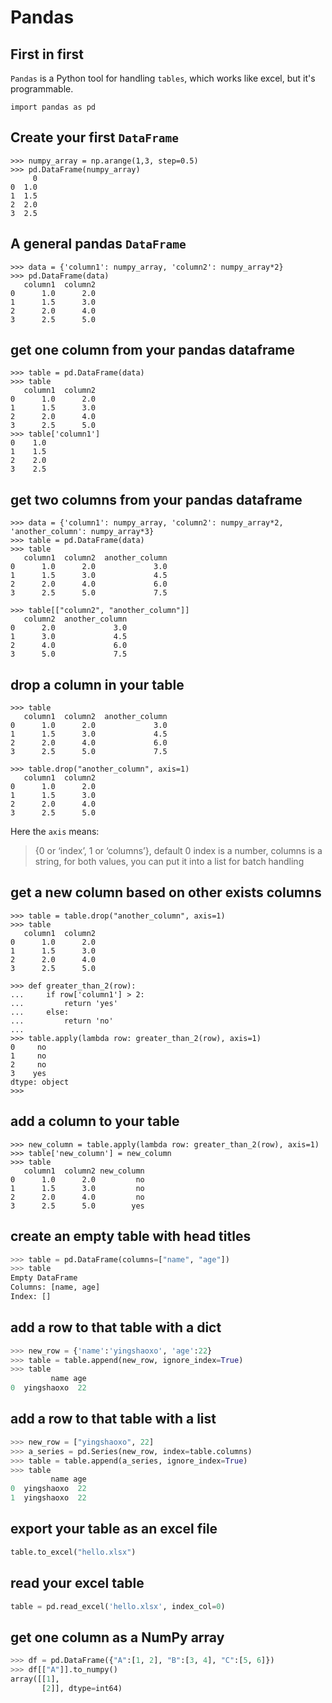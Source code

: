 # Pandas

## First in first

`Pandas` is a Python tool for handling `tables`, which works like excel, but it's programmable.

```text
import pandas as pd
```

## Create your first `DataFrame`

```text
>>> numpy_array = np.arange(1,3, step=0.5)
>>> pd.DataFrame(numpy_array)
     0
0  1.0
1  1.5
2  2.0
3  2.5
```

## A general pandas `DataFrame`

```text
>>> data = {'column1': numpy_array, 'column2': numpy_array*2}
>>> pd.DataFrame(data)
   column1  column2
0      1.0      2.0
1      1.5      3.0
2      2.0      4.0
3      2.5      5.0
```

## get one column from your pandas dataframe

```text
>>> table = pd.DataFrame(data)
>>> table
   column1  column2
0      1.0      2.0
1      1.5      3.0
2      2.0      4.0
3      2.5      5.0
>>> table['column1']
0    1.0
1    1.5
2    2.0
3    2.5
```

## get two columns from your pandas dataframe

```text
>>> data = {'column1': numpy_array, 'column2': numpy_array*2, 'another_column': numpy_array*3}
>>> table = pd.DataFrame(data)
>>> table
   column1  column2  another_column
0      1.0      2.0             3.0
1      1.5      3.0             4.5
2      2.0      4.0             6.0
3      2.5      5.0             7.5

>>> table[["column2", "another_column"]]
   column2  another_column
0      2.0             3.0
1      3.0             4.5
2      4.0             6.0
3      5.0             7.5
```

## drop a column in your table

```text
>>> table
   column1  column2  another_column
0      1.0      2.0             3.0
1      1.5      3.0             4.5
2      2.0      4.0             6.0
3      2.5      5.0             7.5

>>> table.drop("another_column", axis=1)
   column1  column2
0      1.0      2.0
1      1.5      3.0
2      2.0      4.0
3      2.5      5.0
```

Here the `axis` means:

> {0 or ‘index’, 1 or ‘columns’}, default 0 index is a number, columns is a string, for both values, you can put it into a list for batch handling

## get a new column based on other exists columns

```text
>>> table = table.drop("another_column", axis=1)
>>> table
   column1  column2
0      1.0      2.0
1      1.5      3.0
2      2.0      4.0
3      2.5      5.0

>>> def greater_than_2(row):
...     if row['column1'] > 2:
...         return 'yes'
...     else:
...         return 'no'
... 
>>> table.apply(lambda row: greater_than_2(row), axis=1)
0     no
1     no
2     no
3    yes
dtype: object
>>>
```

## add a column to your table

```text
>>> new_column = table.apply(lambda row: greater_than_2(row), axis=1)
>>> table['new_column'] = new_column
>>> table
   column1  column2 new_column
0      1.0      2.0         no
1      1.5      3.0         no
2      2.0      4.0         no
3      2.5      5.0        yes
```

## create an empty table with head titles

```python
>>> table = pd.DataFrame(columns=["name", "age"])
>>> table
Empty DataFrame
Columns: [name, age]
Index: []
```

## add a row to that table with a dict

```python
>>> new_row = {'name':'yingshaoxo', 'age':22}
>>> table = table.append(new_row, ignore_index=True)
>>> table
         name age
0  yingshaoxo  22
```

## add a row to that table with a list

```python
>>> new_row = ["yingshaoxo", 22]
>>> a_series = pd.Series(new_row, index=table.columns)
>>> table = table.append(a_series, ignore_index=True)
>>> table
         name age
0  yingshaoxo  22
1  yingshaoxo  22
```

## export your table as an excel file

```python
table.to_excel("hello.xlsx")
```

## read your excel table

```python
table = pd.read_excel('hello.xlsx', index_col=0)  
```

## get one column as a NumPy array

```python
>>> df = pd.DataFrame({"A":[1, 2], "B":[3, 4], "C":[5, 6]})
>>> df[["A"]].to_numpy()
array([[1],
       [2]], dtype=int64)
```

